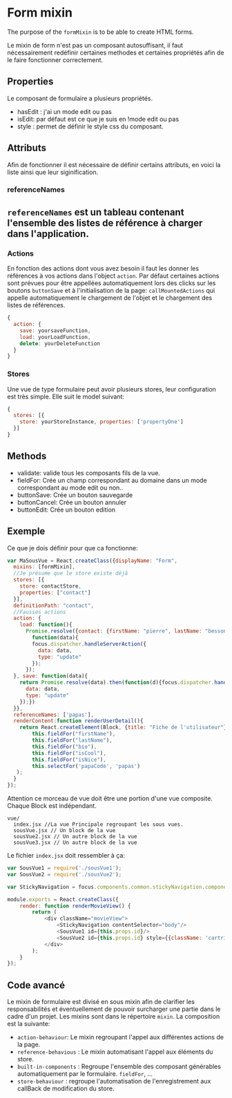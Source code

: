 # Form mixin

The purpose of the `formMixin` is to be able to create HTML forms.

Le mixin de form n'est pas un composant autosuffisant, il faut nécessairement redéfinir certaines methodes et certaines propriétés afin de le faire fonctionner correctement.

## Properties

Le composant de formulaire a plusieurs propriétés.
- hasEdit : j'ai un mode edit ou pas
- isEdit: par défaut est ce que je suis en !mode edit ou pas
- style : permet de définir le style css du composant.

## Attributs

Afin de fonctionner il est nécessaire de définir certains attributs, en voici la liste ainsi que leur siginification.


### referenceNames

`referenceNames` est un tableau contenant l'ensemble des listes de référence à charger dans l'application.
-

### Actions

En fonction des actions dont vous avez besoin il faut les donner les références à vos actions dans l'object `action`.
Par défaut certaines actions sont prévues pour être appellées automatiquement lors des clicks sur les boutons `buttonSave` et à l'initialisation de la page: `callMountedActions` qui appelle automatiquement le chargement de l'objet et le chargement des listes de références.

```javascript
{
  action: {
    save: yoursaveFunction,
    load: yourLoadFunction,
    delete: yourDeleteFunction
  }
}
```

### Stores

Une vue de type formulaire peut avoir plusieurs stores, leur configuration est très simple.
Elle suit le model suivant:

```javascript
{
  stores: [{
    store: yourStoreInstance, properties: ['propertyOne']
  }]
}
```

## Methods

- validate: valide tous les composants fils de la vue.
- fieldFor: Crée un champ correspondant au domaine dans un mode correspondant au mode edit ou non..
- buttonSave: Crée un bouton sauvegarde
- buttonCancel: Crée un bouton annuler
- buttonEdit: Crée un bouton edition

## Exemple

Ce que je dois définir pour que ca fonctionne:

```javascript
var MaSousVue = React.createClass({displayName: "Form",
  mixins: [formMixin],
  //Je présume que le store existe déjà
  stores: [{
    store: contactStore,
    properties: ["contact"]
  }],
  definitionPath: "contact",
  //Fausses actions
  action: {
    load: function(){
      Promise.resolve({contact: {firstName: "pierre", lastName: "besson"}}).then(
        function(data){
        focus.dispatcher.handleServerAction({
          data: data,
          type: "update"
        });
      });
  }, save: function(data){
    return Promise.resolve(data).then(function(d){focus.dispatcher.handleServerAction({
      data: data,
      type: "update"
    });})
  }},
  referenceNames: ['papas'],
  renderContent:function renderUserDetail(){
    return React.createElement(Block, {title: "Fiche de l'utilisateur"},
        this.fieldFor("firstName"),
        this.fieldFor("lastName"),
        this.fieldFor("bio"),
        this.fieldFor("isCool"),
        this.fieldFor("isNice"),
        this.selectFor('papaCode', 'papas')
   );
  }
});

```
Attention ce morceau de vue doit être une portion d'une vue composite. Chaque Block est indépendant.
```
vue/
  index.jsx //La vue Principale regroupant les sous vues.
  sousVue.jsx // Un block de la vue
  sousVue2.jsx // Un autre block de la vue
  sousVue3.jsx // Un autre block de la vue
```

Le fichier `index.jsx` doit ressembler à ça:
```javascript
var SousVue1 = require('./sousVue1');
var SousVue2 = require('./sousVue2');

var StickyNavigation = focus.components.common.stickyNavigation.component;

module.exports = React.createClass({
    render: function renderMovieView() {
        return (
            <div className="movieView">
                <StickyNavigation contentSelector="body"/>
                <SousVue1 id={this.props.id}/>
                <SousVue2 id={this.props.id} style={{className: 'cartridgeCss'}}/>
            </div>
        );
    }
});
```

## Code avancé

Le mixin de formulaire est divisé en sous mixin afin de clarifier les responsabilités et éventuellement de pouvoir surcharger une partie dans le cadre d'un projet. Les mixins sont dans le répertoire `mixin`.
La composition est la suivante:
- `action-behaviour`: Le mixin regroupant l'appel aux différentes actions de la page.
- `reference-behavious` : Le mixin automatisant l'appel aux éléments du store.
- `built-in-components` : Regroupe l'ensemble des composant générables automatiquement par le formulaire. `fieldFor`, ...
- `store-behaviour` : regroupe l'automatisation de l'enregistrement aux callBack de modification du store.
